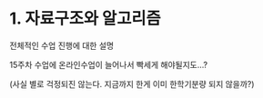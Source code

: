 # 1. 자료구조와 알고리즘

전체적인 수업 진행에 대한 설명

15주차 수업에 온라인수업이 늘어나서 빡세게 해야될지도...?



(사실 별로 걱정되진 않는다. 지금까지 한게 이미 한학기분량 되지 않을까?)
